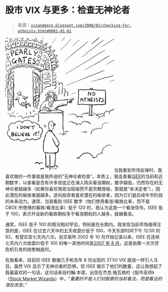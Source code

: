 <!--yml

分类：未分类

日期：2024-05-18 18:47:25

-->

# 股市 VIX 与更多：检查无神论者

> 来源：[`vixandmore.blogspot.com/2008/01/checking-for-atheists.html#0001-01-01`](http://vixandmore.blogspot.com/2008/01/checking-for-atheists.html#0001-01-01)

![](img/833c972709cfd6276393fdf13909a040.png)当我看到市场反弹时，我喜欢做的一件事就是我所说的“无神论者检查”。本质上，我会查看[ISEE](http://vixandmore.blogspot.com/search/label/ISEE)的当前和近期数字，以查看是否有许多信徒正在涌入购买看涨期权。数字越低，仍然存在的无神论者就越多（如果你喜欢用政治隐喻而不是宗教隐喻，那就是“未决定者”），因此潜在的皈依者就越多。逆向投资者喜欢潜在的皈依者，因为它们是后续牛市阶段的未来动力。通常，当我看到 ISEE 数字（他们使用看涨/看跌比率，而不是 CBOE 所使用的看跌/看涨比率）低于 120 时，我认为这是一个看涨信号。ISEE 低于 100，表示开设新的看跌期权多于看涨期权的人越多，就越看涨。

通常，ISEE 低于 100 的情况相对罕见，特别是在长期内。我发现当前市场值得注意的是，ISEE 在过去六天中的五天收盘价低于 100，今天东部时间下午 12:50 的 92，有望实现七天内六次。自交易所 2002 年 10 月开始记录以来，ISEE 在连续七天内六次收盘价低于 100 的唯一其他时间是[2007 年 8 月](http://vixandmore.blogspot.com/2007_08_01_archive.html)，这是由第一次次贷危机引发的抛售触底时。

在我看来，目前的 ISEE 数据几乎和去年 8 月出现的 37.50 VIX 跳涨一样引人注目。虽然 VIX 显示了无神论者的恐惧，但 ISEE 揭示了他们的数量，这让我想起了我最喜欢的一句话，这句话来自约翰·本德，出现在杰克·施瓦格的《股市巫师》（[Stock Market Wizards](http://www.amazon.com/Stock-Market-Wizards-Interviews-Americas/dp/0066620597)）中，“*重要的不是人们对股票的当前看法，而是看法的潜在改变。*”
